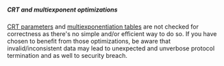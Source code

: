 ##### CRT and multiexponent optimizations

[CRT parameters] and [multiexponentiation tables] are not checked for correctness
as there's no simple and/or efficient way to do so. If you have chosen to 
benefit from those optimizations, be aware that invalid/inconsistent data
may lead to unexpected and unverbose protocol termination and as well to
security breach.

[CRT parameters]: crate::key_refresh::GenericKeyRefreshBuilder::precompute_crt
[multiexponentiation tables]: crate::key_refresh::GenericKeyRefreshBuilder::precompute_multiexp_tables